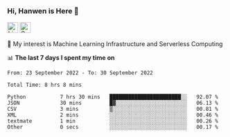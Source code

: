 ### Hi, Hanwen is Here 👋
<p>
	<a href="https://www.linkedin.com/in/liu-hanwen/"><img src="https://img.shields.io/badge/@hanwen-0A66C2?style=flat&logo=LinkedIn&logoColor=white" alt="Linkedin"  height="25px"/></a> 
	<a href="https://scholar.google.com/citations?user=HDF0su0AAAAJ"><img src="https://img.shields.io/badge/scholar-4385FE.svg?&style=plastic&logo=google-scholar&logoColor=white" alt="Google Scholar" height="25px"> </a>
</p>
🌱 My interest is Machine Learning Infrastructure and Serverless Computing

📊 **The last 7 days I spent my time on** 
<!--START_SECTION:waka-->

```text
From: 23 September 2022 - To: 30 September 2022

Total Time: 8 hrs 8 mins

Python           7 hrs 30 mins   ███████████████████████░░   92.07 %
JSON             30 mins         █▓░░░░░░░░░░░░░░░░░░░░░░░   06.13 %
CSV              3 mins          ▒░░░░░░░░░░░░░░░░░░░░░░░░   00.81 %
XML              2 mins          ░░░░░░░░░░░░░░░░░░░░░░░░░   00.46 %
textmate         1 min           ░░░░░░░░░░░░░░░░░░░░░░░░░   00.26 %
Other            0 secs          ░░░░░░░░░░░░░░░░░░░░░░░░░   00.17 %
```

<!--END_SECTION:waka-->


<!--
**david990917/david990917** is a ✨ _special_ ✨ repository because its `README.md` (this file) appears on your GitHub profile.

Here are some ideas to get you started:

- 🔭 I’m currently working on ...
- 🌱 I’m currently learning ...
- 👯 I’m looking to collaborate on ...
- 🤔 I’m looking for help with ...
- 💬 Ask me about ...
- 📫 How to reach me: ...
- 😄 Pronouns: ...
- ⚡ Fun fact: ...
-->
